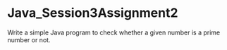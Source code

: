 # Java_Session3Assignment2
Write a simple Java program to check whether a given number is a prime number or not.
